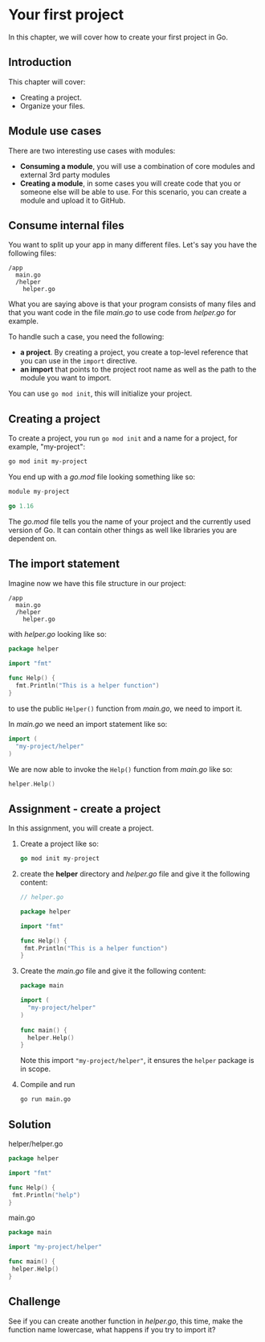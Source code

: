 # Your first project

In this chapter, we will cover how to create your first project in Go.

## Introduction

This chapter will cover:

- Creating a project.
- Organize your files.

## Module use cases

There are two interesting use cases with modules:

- **Consuming a module**, you will use a combination of core modules and external 3rd party modules
- **Creating a module**, in some cases you will create code that you or someone else will be able to use. For this scenario, you can create a module and upload it to GitHub.

## Consume internal files

You want to split up your app in many different files. Let's say you have the following files:

```output
/app
  main.go
  /helper
    helper.go 
```

What you are saying above is that your program consists of many files and that you want code in the file *main.go* to use code from *helper.go* for example.

To handle such a case, you need the following:

- **a project**. By creating a project, you create a top-level reference that you can use in the `import` directive.
- **an import** that points to the project root name as well as the path to the module you want to import.

You can use `go mod init`, this will initialize your project.

## Creating a project

To create a project, you run `go mod init` and a name for a project, for example, "my-project":

   ```bash
   go mod init my-project
   ```

   You end up with a *go.mod* file looking something like so:

   ```go
   module my-project

   go 1.16
   ```

   The *go.mod* file tells you the name of your project and the currently used version of Go. It can contain other things as well like libraries you are dependent on.

## The import statement

Imagine now we have this file structure in our project:

```output
/app
  main.go
  /helper
    helper.go 
```

with *helper.go* looking like so:

```go
package helper
    
import "fmt"

func Help() {
  fmt.Println("This is a helper function")
}
```

to use the public `Helper()` function from *main.go*, we need to import it.

In *main.go* we need an import statement like so:

```go
import (
  "my-project/helper"
)
```

We are now able to invoke the `Help()` function from *main.go* like so:

```go
helper.Help()
```

## Assignment - create a project

In this assignment, you will create a project.

1. Create a project like so:

    ```go
    go mod init my-project
    ```

1. create the **helper** directory and *helper.go* file and give it the following content:

    ```go
    // helper.go
    
    package helper
    
    import "fmt"
    
    func Help() {
     fmt.Println("This is a helper function")
    }
    ```

1. Create the *main.go* file and give it the following content:

   ```go
   package main

   import (
     "my-project/helper"
   )
    
   func main() {
     helper.Help()
   }
   ```

   Note this import `"my-project/helper"`, it ensures the `helper` package is in scope.

1. Compile and run

   ```bash
   go run main.go
   ```

## Solution

helper/helper.go

```go
package helper

import "fmt"

func Help() {
 fmt.Println("help")
}
```

main.go

```go
package main

import "my-project/helper"

func main() {
 helper.Help()
}
```

## Challenge

See if you can create another function in *helper.go*, this time, make the function name lowercase, what happens if you try to import it?

